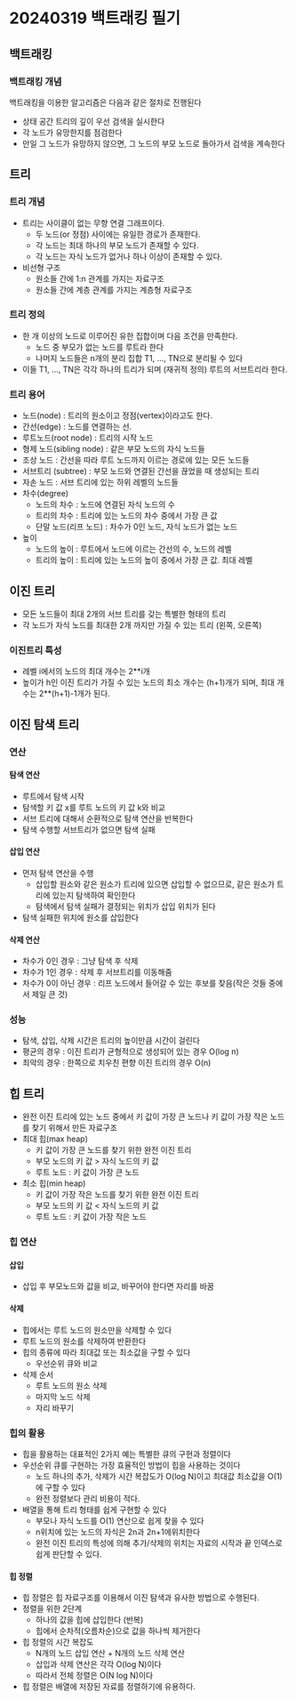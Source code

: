 # 20240319 백트래킹 필기

## 백트래킹

### 백트래킹 개념
백트래킹을 이용한 알고리즘은 다음과 같은 절차로 진행된다
- 상태 공간 트리의 깊이 우선 검색을 실시한다
- 각 노드가 유망한지를 점검한다
- 만일 그 노드가 유망하지 않으면, 그 노드의 부모 노드로 돌아가서 검색을 계속한다


## 트리

### 트리 개념
- 트리는 사이클이 없는 무향 연결 그래프이다.
  - 두 노드(or 정점) 사이에는 유일한 경로가 존재한다.
  - 각 노드는 최대 하나의 부모 노드가 존재할 수 있다.
  - 각 노드는 자식 노드가 없거나 하나 이상이 존재할 수 있다.
- 비선형 구조
  - 원소들 간에 1:n 관계를 가지는 자료구조
  - 원소들 간에 계층 관계를 가지는 계층형 자료구조

### 트리 정의
- 한 개 이상의 노드로 이루어진 유한 집합이며 다음 조건을 만족한다.
  - 노드 중 부모가 없는 노드를 루트라 한다
  - 나머지 노드들은 n개의 분리 집합 T1, ..., TN으로 분리될 수 있다
- 이들 T1, ..., TN은 각각 하나의 트리가 되며 (재귀적 정의) 루트의 서브트리라 한다.

### 트리 용어
- 노드(node) : 트리의 원소이고 정점(vertex)이라고도 한다.
- 간선(edge) : 노드를 연결하는 선.
- 루트노드(root node) : 트리의 시작 노드
- 형제 노드(sibling node) : 같은 부모 노드의 자식 노드들
- 조상 노드 : 간선을 따라 루트 노드까지 이르는 경로에 있는 모든 노드들
- 서브트리 (subtree) : 부모 노드와 연결된 간선을 끊었을 때 생성되는 트리
- 자손 노드 : 서브 트리에 있는 하위 레벨의 노드들
- 차수(degree)
  - 노드의 차수 : 노드에 연결된 자식 노드의 수
  - 트리의 차수 : 트리에 있는 노드의 차수 중에서 가장 큰 값
  - 단말 노드(리프 노드) : 차수가 0인 노드, 자식 노드가 없는 노드
- 높이
  - 노드의 높이 : 루트에서 노드에 이르는 간선의 수, 노드의 레벨
  - 트리의 높이 : 트리에 있는 노드의 높이 중에서 가장 큰 값. 최대 레벨

## 이진 트리
- 모든 노드들이 최대 2개의 서브 트리를 갖는 특별한 형태의 트리
- 각 노드가 자식 노드를 최대한 2개 까지만 가질 수 있는 트리 (왼쪽, 오른쪽)

### 이진트리 특성
- 레벨 i에서의 노드의 최대 개수는 2**i개
- 높이가 h인 이진 트리가 가질 수 있는 노드의 최소 개수는 (h+1)개가 되며, 최대 개수는 2**(h+1)-1개가 된다.

## 이진 탐색 트리

### 연산

#### 탐색 연산
- 루트에서 탐색 시작
- 탐색할 키 값 x를 루트 노드의 키 값 k와 비교
- 서브 트리에 대해서 순환적으로 탐색 연산을 반복한다
- 탐색 수행할 서브트리가 없으면 탐색 실패

#### 삽입 연산
- 먼저 탐색 연산을 수행
  - 삽입할 원소와 같은 원소가 트리에 있으면 삽입할 수 없으므로, 같은 원소가 트리에 있는지 탐색하여 확인한다
  - 탐색에서 탐색 실패가 결정되는 위치가 삽입 위치가 된다
- 탐색 실패한 위치에 원소를 삽입한다

#### 삭제 연산
- 차수가 0인 경우 : 그냥 탐색 후 삭제
- 차수가 1인 경우 : 삭제 후 서브트리를 이동해줌
- 차수가 0이 아닌 경우 : 리프 노드에서 들어갈 수 있는 후보를 찾음(작은 것들 중에서 제일 큰 것)

### 성능
- 탐색, 삽입, 삭제 시간은 트리의 높이만큼 시간이 걸린다
- 평균의 경우 : 이진 트리가 균형적으로 생성되어 있는 경우 O(log n)
- 최악의 경우 : 한쪽으로 치우친 편향 이진 트리의 경우 O(n)

## 힙 트리
- 완전 이진 트리에 있는 노드 중에서 키 값이 가장 큰 노드나 키 값이 가장 작은 노드를 찾기 위해서 만든 자료구조
- 최대 힙(max heap)
  - 키 값이 가장 큰 노드를 찾기 위한 완전 이진 트리
  - 부모 노드의 키 값 > 자식 노드의 키 값
  - 루트 노드 : 키 값이 가장 큰 노드
- 최소 힙(min heap)
  - 키 값이 가장 작은 노드를 찾기 위한 완전 이진 트리
  - 부모 노드의 키 값 < 자식 노드의 키 값
  - 루트 노드 : 키 값이 가장 작은 노드

### 힙 연산

#### 삽입
- 삽입 후 부모노드와 값을 비교, 바꾸어야 한다면 자리를 바꿈

#### 삭제
- 힙에서는 루트 노드의 원소만을 삭제할 수 있다
- 루트 노드의 원소를 삭제하여 반환한다
- 힙의 종류에 따라 최대값 또는 최소값을 구할 수 있다
  - 우선순위 큐와 비교
- 삭제 순서
  - 루트 노드의 원소 삭제
  - 마지막 노드 삭제
  - 자리 바꾸기

### 힙의 활용
- 힙을 활용하는 대표적인 2가지 예는 특별한 큐의 구현과 정렬이다
- 우선순위 큐를 구현하는 가장 효율적인 방법이 힙을 사용하는 것이다
  - 노드 하나의 추가, 삭제가 시간 복잡도가 O(log N)이고 최대값 최소값을 O(1)에 구할 수 있다
  - 완전 정렬보다 관리 비용이 적다.
- 배열을 통해 트리 형태를 쉽게 구현할 수 있다
  - 부모나 자식 노드를 O(1) 연산으로 쉽게 찾을 수 있다
  - n위치에 있는 노드의 자식은 2n과 2n+1에위치한다
  - 완전 이진 트리의 특성에 의해 추가/삭제의 위치는 자료의 시작과 끝 인덱스로 쉽게 판단할 수 있다.

#### 힙 정렬
- 힙 정렬은 힙 자료구조를 이용해서 이진 탐색과 유사한 방법으로 수행된다.
- 정렬을 위한 2단계
  - 하나의 값을 힙에 삽입한다 (반복)
  - 힙에서 순차적(오름차순)으로 값을 하나씩 제거한다
- 힙 정렬의 시간 복잡도
  - N개의 노드 삽입 연산 + N개의 노드 삭제 연산
  - 삽입과 삭제 연산은 각각 O(log N)이다
  - 따라서 전체 정렬은 O(N log N)이다
- 힙 정렬은 배열에 저장된 자료를 정렬하기에 유용하다.
